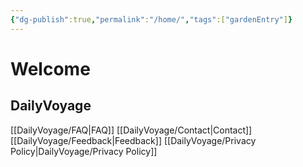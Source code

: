 ```yaml
---
{"dg-publish":true,"permalink":"/home/","tags":["gardenEntry"]}
---
```


# Welcome

## DailyVoyage
[[DailyVoyage/FAQ\|FAQ]]
[[DailyVoyage/Contact\|Contact]]
[[DailyVoyage/Feedback\|Feedback]]
[[DailyVoyage/Privacy Policy\|DailyVoyage/Privacy Policy]]

